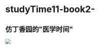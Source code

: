 # studyTime11-book2-
## 仿丁香园的"医学时间"
![](http://7xn8yn.com1.z0.glb.clouddn.com/%E5%8C%BB%E5%AD%A6%E6%97%B6%E9%97%B4.gif)
